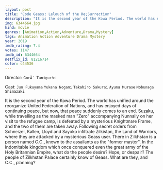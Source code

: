 ```yaml
---
layout: post
title: "Code Geass: Lelouch of the Re;Surrection"
description: "It is the second year of the Kowa Period. The world has unified around the reorganize United Federation of Nations, and has enjoyed days of continuing peace, but now, that peace suddenly comes to an end. Suzaku, while travelling as the masked man Zero accompanying Nunnally on her visit to the refugee camp, is defeated by a mysterious Knightmare Frame, and the two of them are taken away. Following secre.."
img: 6344664.jpg
kind: movie
genres: [Animation,Action,Adventure,Drama,Mystery]
tags: Animation Action Adventure Drama Mystery 
year: 2019
imdb_rating: 7.4
votes: 1147
imdb_id: 6344664
netflix_id: 81216714
color: c44536
---
```

Director: `GorĂ´ Taniguchi`  

Cast: `Jun Fukuyama` `Yukana Nogami` `Takahiro Sakurai` `Ayumu Murase` `Nobunaga Shimazaki` 

It is the second year of the Kowa Period. The world has unified around the reorganize United Federation of Nations, and has enjoyed days of continuing peace, but now, that peace suddenly comes to an end. Suzaku, while travelling as the masked man "Zero" accompanying Nunnally on her visit to the refugee camp, is defeated by a mysterious Knightmare Frame, and the two of them are taken away. Following secret orders from Schneizel, Kallen, Lloyd and Sayoko infiltrate Zilkistan, the Land of Warriors, where they are attacked by a mysterious Geass user. There in Zilkhstan is a person named C.C., known to the assailants as the "former master". In the indomitable kingdom which once conquered even the great army of the Holy Britannian Empire, what do the people desire? Hope, or despair? The people of Zilkhstan Palace certainly know of Geass. What are they, and C.C., planning?